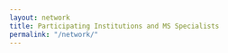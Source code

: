 ```yaml
---
layout: network
title: Participating Institutions and MS Specialists
permalink: "/network/"
---
```

